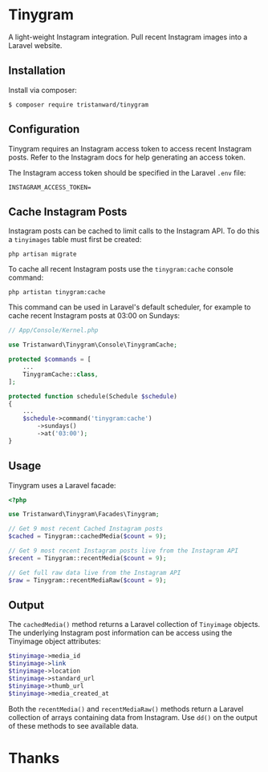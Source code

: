 # Tinygram
A light-weight Instagram integration.  Pull recent Instagram images into a Laravel website.

## Installation
Install via composer:

```
$ composer require tristanward/tinygram
```

## Configuration
Tinygram requires an Instagram access token to access recent Instagram posts.  Refer to the Instagram docs for help generating an access token.

The Instagram access token should be specified in the Laravel `.env` file:

```
INSTAGRAM_ACCESS_TOKEN=
```

## Cache Instagram Posts

Instagram posts can be cached to limit calls to the Instagram API.  To do this a `tinyimages` table must first be created:

```
php artisan migrate
```

To cache all recent Instagram posts use the `tinygram:cache` console command:

```
php artistan tinygram:cache
```

This command can be used in Laravel's default scheduler, for example to cache recent Instagram posts at 03:00 on Sundays:

```php
// App/Console/Kernel.php

use Tristanward\Tinygram\Console\TinygramCache;

protected $commands = [
    ...
    TinygramCache::class,
];

protected function schedule(Schedule $schedule)
{
    ...
    $schedule->command('tinygram:cache')
        ->sundays()
        ->at('03:00');
}
```

## Usage
Tinygram uses a Laravel facade:

```php
<?php

use Tristanward\Tinygram\Facades\Tinygram;

// Get 9 most recent Cached Instagram posts
$cached = Tinygram::cachedMedia($count = 9);

// Get 9 most recent Instagram posts live from the Instagram API
$recent = Tinygram::recentMedia($count = 9);

// Get full raw data live from the Instagram API
$raw = Tinygram::recentMediaRaw($count = 9);
```

## Output

The `cachedMedia()` method returns a Laravel collection of `Tinyimage` objects.  The underlying Instagram post information can be access using the Tinyimage object attributes:

```php
$tinyimage->media_id
$tinyimage->link
$tinyimage->location
$tinyimage->standard_url
$tinyimage->thumb_url
$tinyimage->media_created_at
```

Both the `recentMedia()` and `recentMediaRaw()` methods return a Laravel collection of arrays containing data from Instagram.  Use `dd()` on the output of these methods to see available data.

# Thanks
